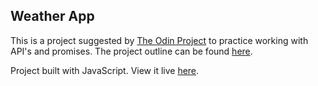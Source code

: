   <div> 
  
  <h2>Weather App</h2>
  
  This is a project suggested by <a href='https://www.theodinproject.com/'>The Odin Project</a> to practice working with API's and promises.
 The project outline can be found <a href='https://www.theodinproject.com/courses/javascript/lessons/weather-app'>here</a>.
  
  Project built with JavaScript. View it live <a href='https://bhenning83.github.io/weather-app/'>here</a>.
  </div>


